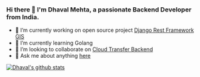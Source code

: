 ### Hi there 👋 I'm Dhaval Mehta, a passionate Backend Developer from India.

- 🔭 I’m currently working on open source project [Django Rest Framework GIS](https://github.com/openwisp/django-rest-framework-gis)
- 🌱 I’m currently learning Golang
- 👯 I’m looking to collaborate on [Cloud Transfer Backend](https://github.com/cloud-transfer/cloud-transfer-backend)
- 💬 Ask me about anything [here](https://github.com/dhaval-mehta/dhaval-mehta/issues)

<a href="https://github.com/dhaval-mehta">
  <img align="center" src="https://github-readme-stats.vercel.app/api/?username=dhaval-mehta&count_private=true&show_icons=true&theme=dark" alt="Dhaval's github stats" />
</a>
